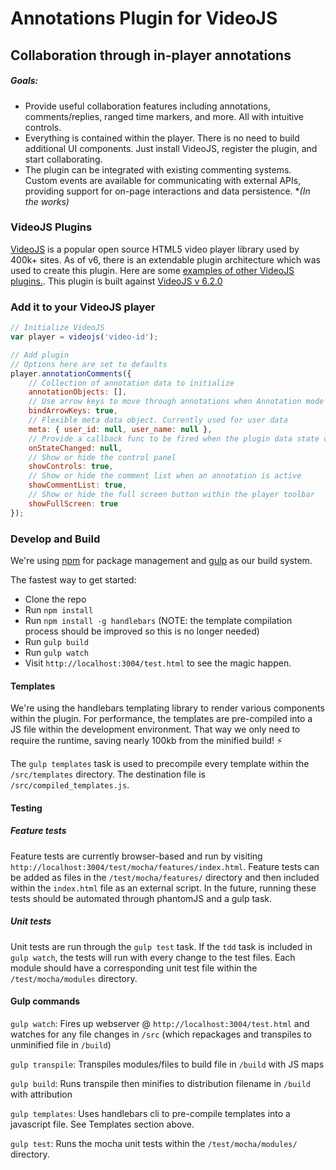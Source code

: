 # Annotations Plugin for VideoJS

## Collaboration through in-player annotations

##### Goals:

- Provide useful collaboration features including annotations, comments/replies, ranged time markers, and more. All with intuitive controls.
- Everything is contained within the player. There is no need to build additional UI components. Just install VideoJS, register the plugin, and start collaborating.
- The plugin can be integrated with existing commenting systems. Custom events are available for communicating with external APIs, providing support for on-page interactions and data persistence. **(In the works)*

### VideoJS Plugins

[VideoJS](http://docs.videojs.com/) is a popular open source HTML5 video player library used by 400k+ sites. As of v6, there is an extendable plugin architecture which was used to create this plugin. Here are some [examples of other VideoJS plugins.](https://github.com/videojs/video.js/wiki/Plugins). This plugin is built against [VideoJS v 6.2.0](https://www.npmjs.com/package/video.js/)

### Add it to your VideoJS player

```javascript
// Initialize VideoJS
var player = videojs('video-id');

// Add plugin
// Options here are set to defaults
player.annotationComments({
	// Collection of annotation data to initialize
	annotationObjects: [],
    // Use arrow keys to move through annotations when Annotation mode is active
    bindArrowKeys: true,
    // Flexible meta data object. Currently used for user data
    meta: { user_id: null, user_name: null },
    // Provide a callback func to be fired when the plugin data state changes
    onStateChanged: null,
    // Show or hide the control panel
    showControls: true,
    // Show or hide the comment list when an annotation is active
    showCommentList: true,
    // Show or hide the full screen button within the player toolbar
    showFullScreen: true
});
```

### Develop and Build

We're using [npm](https://www.npmjs.com/) for package management and [gulp](https://github.com/gulpjs/gulp) as our build system.

The fastest way to get started:
- Clone the repo
- Run `npm install`
- Run `npm install -g handlebars` (NOTE: the template compilation process should be improved so this is no longer needed)
- Run `gulp build`
- Run `gulp watch`
- Visit `http://localhost:3004/test.html` to see the magic happen.

#### Templates

We're using the handlebars templating library to render various components within the plugin. For performance, the templates are pre-compiled into a JS file within the development environment. That way we only need to require the runtime, saving nearly 100kb from the minified build! ⚡️

The `gulp templates` task is used to precompile every template within the `/src/templates` directory. The destination file is `/src/compiled_templates.js`.

#### Testing

##### Feature tests

Feature tests are currently browser-based and run by visiting `http://localhost:3004/test/mocha/features/index.html`. Feature tests can be added as files in the `/test/mocha/features/` directory and then included within the `index.html` file as an external script. In the future, running these tests should be automated through phantomJS and a gulp task.

##### Unit tests

Unit tests are run through the `gulp test` task. If the `tdd` task is included in `gulp watch`, the tests will run with every change to the test files. Each module should have a corresponding unit test file within the `/test/mocha/modules` directory.

#### Gulp commands

`gulp watch`: Fires up webserver @ `http://localhost:3004/test.html` and watches for any file changes in `/src` (which repackages and transpiles to unminified file in `/build`)

`gulp transpile`: Transpiles modules/files to build file in `/build` with JS maps

`gulp build`: Runs transpile then minifies to distribution filename in `/build` with attribution

`gulp templates`: Uses handlebars cli to pre-compile templates into a javascript file. See Templates section above.

`gulp test`: Runs the mocha unit tests within the `/test/mocha/modules/` directory.
